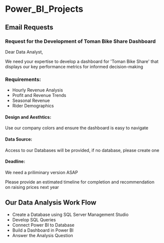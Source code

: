 # Power_BI_Projects

## Email Requests

### Request for the Development of Toman Bike Share Dashboard

Dear Data Analyst,

We need your expertise to develop a dashboard for 'Toman Bike Share' that displays our key performance metrics for informed decision-making

### Requirements:

* Hourly Revenue Analysis
* Profit and Revenue Trends
* Seasonal Revenue
* Rider Demographics
#### Design and Aesthtics:
Use our company colors and ensure the dashboard is easy to navigate

#### Data Source:
Access to our Databases will be provided, if no database, please create one

#### Deadline:
We need a priliminary version ASAP

Please provide an estimated timeline for completion and recommendation on raising prices next year




## Our Data Analysis Work Flow

* Create a Database using SQL Server Management Studio
* Develop SQL Queries
* Connect Power BI to Database
* Build a Dashboard in Power BI
* Answer the Analysis Question

